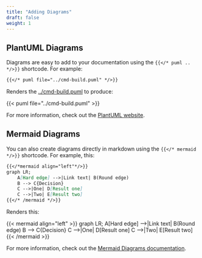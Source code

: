 ```yaml
---
title: "Adding Diagrams"
draft: false
weight: 1
---
```


## PlantUML Diagrams

Diagrams are easy to add to your documentation using the `{{</* puml .. */>}}` shortcode. For example:

```markdown
{{</* puml file="../cmd-build.puml" */>}}
```

Renders the [../cmd-build.puml](../cmd-build.puml) to produce:

{{< puml file="../cmd-build.puml" >}}

For more information, check out the [PlantUML website](http://plantuml.com/).

## Mermaid Diagrams

You can also create diagrams directly in markdown using the `{{</* mermaid */>}}` shortcode. For example, this:

```markdown
{{</*mermaid align="left"*/>}}
graph LR;
	A[Hard edge] -->|Link text| B(Round edge)
	B --> C{Decision}
	C -->|One| D[Result one]
	C -->|Two| E[Result two]
{{</* /mermaid */>}}
```

Renders this:

{{< mermaid align="left" >}}
graph LR;
	A[Hard edge] -->|Link text| B(Round edge)
	B --> C{Decision}
	C -->|One| D[Result one]
	C -->|Two| E[Result two]
{{< /mermaid >}}

For more information, check out the [Mermaid Diagrams documentation](https://mermaidjs.github.io/).